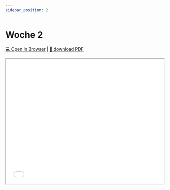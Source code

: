 ```yaml
---
sidebar_position: 2
---
```


# Woche 2

> 

[:computer: Open in Browser](pathname:///slides/woche-2) | [:floppy_disk: download PDF](pathname:///slides/woche-2.pdf)

<iframe src="/bbzbl-modul-404/slides/woche-2" width="100%" height="400px"></iframe>

